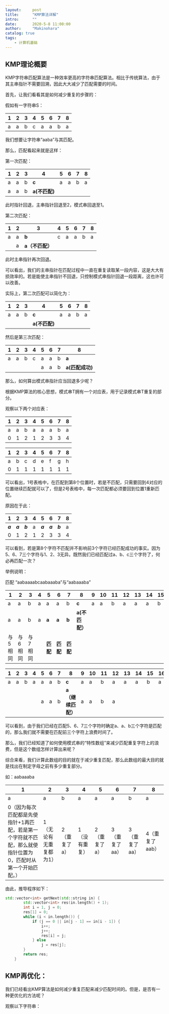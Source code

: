 ```yaml
---
layout:     post
title:      "KMP算法详解"
intro:      ""
date:       2020-5-8 11:00:00
author:     "Makinohara"
catalog: true
tags:
    - 计算机基础
---
```


## KMP理论概要

KMP字符串匹配算法是一种效率更高的字符串匹配算法。相比于传统算法，由于其主串指针不需要回溯，因此大大减少了匹配需要的时间。

首先，让我们看看其是如何减少重复的步骤的：

假如有一字符串S：

| 1    | 2    | 3    | 4    | 5    | 6    | 7    | 8    |
| ---- | ---- | ---- | ---- | ---- | ---- | ---- | ---- |
| a    | a    | b    | c    | a    | a    | b    | a    |

我们想要让字符串“aaba”与其匹配。

那么，匹配看起来就是这样：

第一次匹配：

| 1    | 2    | 3    | 4             | 5    | 6    | 7    | 8    |
| ---- | ---- | ---- | ------------- | ---- | ---- | ---- | ---- |
| a    | a    | b    | **c**         | a    | a    | b    | a    |
| a    | a    | b    | **a(不匹配)** |      |      |      |      |

此时指针回退，主串指针回退至2，模式串回退至1。

第二次匹配：

| 1    | 2    | 3               | 4    | 5    | 6    | 7    | 8    |
| ---- | ---- | --------------- | ---- | ---- | ---- | ---- | ---- |
| a    | a    | **b**           | c    | a    | a    | b    | a    |
|      | a    | **a（不匹配）** |      |      |      |      |      |

此时主串指针再次回退。

可以看出，我们的主串指针在匹配过程中一直在重复读取某一段内容，这是大大有损效率的。若是能使主串指针不回退，只控制模式串指针回退一段距离，这也许可以改善。

实际上，第二次匹配可以简化为：

| 1    | 2    | 3    | 4             | 5    | 6    | 7    | 8    |
| ---- | ---- | ---- | ------------- | ---- | ---- | ---- | ---- |
| a    | a    | b    | **c**         | a    | a    | b    | a    |
|      |      |      | **a(不匹配)** |      |      |      |      |

然后是第三次匹配：

| 1    | 2    | 3    | 4    | 5    | 6    | 7    | 8               |
| ---- | ---- | ---- | ---- | ---- | ---- | ---- | --------------- |
| a    | a    | b    | c    | a    | a    | b    | **a**           |
|      |      |      |      | a    | a    | b    | **a(匹配成功)** |

那么，如何算出模式串指针应当回退多少呢？

根据KMP算法的核心思想，模式串T拥有一个对应表，用于记录模式串T重复的部分。

观察以下两个对应表：

| 1    | 2    | 3    | 4    | 5    | 6    | 7    | 8    |
| ---- | ---- | ---- | ---- | ---- | ---- | ---- | ---- |
| a    | a    | b    | a    | a    | a    | b    | a    |
| 0    | 1    | 2    | 1    | 2    | 3    | 3    | 4    |

| 1    | 2    | 3    | 4    | 5    | 6    | 7    | 8    |
| ---- | ---- | ---- | ---- | ---- | ---- | ---- | ---- |
| a    | b    | c    | d    | e    | f    | g    | h    |
| 0    | 1    | 1    | 1    | 1    | 1    | 1    | 1    |

可以看出，1号表格中，在匹配到第8个位置时，若是不匹配，只需要回到4对应的位置继续匹配就可以了，但是2号表格中，每一次匹配都必须要回到位置1重新匹配。



原因在于此：

| 1       | 2       | 3       | 4    | 5       | 6       | 7       | 8    |
| ------- | ------- | ------- | ---- | ------- | ------- | ------- | ---- |
| ***a*** | ***a*** | ***b*** | a    | ***a*** | ***a*** | ***b*** | a    |
| 0       | 1       | 2       | 1    | 2       | 3       | 3       | 4    |

可以看到，若是第8个字符不匹配并不影响前3个字符已经匹配成功的事实。因为5、6、7三个字符与1、2、3无异。既然我们已经匹配过a、b、c三个字符了，何必再匹配一次？

举例说明：

匹配 “aabaaaabcaabaaaba”与“aabaaaba”

| 1       | 2       | 3       | 4    | 5        | 6        | 7        | 8              | 9    | 10   | 11   | 12   | 13   | 14   | 15   | 16   |
| ------- | ------- | ------- | ---- | -------- | -------- | -------- | -------------- | ---- | ---- | ---- | ---- | ---- | ---- | ---- | ---- |
| a       | a       | b       | a    | a        | a        | b        | **c**          | a    | a    | b    | a    | a    | a    | b    | a    |
| a       | a       | b       | a    | **a**    | **a**    | **b**    | **a(不匹配）** |      |      |      |      |      |      |      |      |
| 与5相同 | 与6相同 | 与7相同 |      | **匹配** | **匹配** | **匹配** |                |      |      |      |      |      |      |      |      |

| 1    | 2    | 3    | 4    | 5    | 6    | 7    | 8                 | 9    | 10   | 11   | 12   | 13   | 14   | 15   | 16   |
| ---- | ---- | ---- | ---- | ---- | ---- | ---- | ----------------- | ---- | ---- | ---- | ---- | ---- | ---- | ---- | ---- |
| a    | a    | b    | a    | a    | a    | b    | **c**             | a    | a    | b    | a    | a    | a    | b    | a    |
|      |      |      |      | a    | a    | b    | **a（继续匹配）** | a    | a    | b    | a    |      |      |      |      |

可以看到，由于我们已经在匹配5、6、7三个字符时确定a、a、b三个字符是匹配的，那么我们就不需要在匹配前三个字符上浪费时间了。

那么，我们已经知道了如何使用模式串的“特性数组”来减少匹配重复字符上的浪费，但是这个数组怎样计算出来呢？

综合来看，我们计算此数组的目的就在于减少重复匹配，那么此数组的最大目的就是找出在制定字母之前有多少重复部分。

如：aabaaaba

| 1                                                            | 2                      | 3            | 4             | 5            | 6             | 7             | 8              |
| ------------------------------------------------------------ | ---------------------- | ------------ | ------------- | ------------ | ------------- | ------------- | -------------- |
| a                                                            | a                      | b            | a             | a            | a             | b             | a              |
| 0（因为每次匹配都是先使指针+1再匹配，若是第一个字符就不匹配，那么就使指针位置为0，匹配时从第一个开始匹配。） | 1（无论有无重复都为1） | 2（重复了a） | 1（没有重复） | 2（重复了a） | 3（重复了aa） | 3（重复了aa） | 4（重复了aab） |

由此，推导程序如下：

```c++
std::vector<int> getNext(std::string in) {
        std::vector<int> res(in.length() + 1);
        int i = 1, j = 0;
        res[1] = 0;
        while (i < in.length()) {
            if (j == 0 || in[j - 1] == in[i - 1]) {
                i++;
                j++;
                res[i] = j;
            } else
                j = res[j];
        }
        return res;
    }
```

## KMP再优化：

我们已经看出KMP算法是如何减少重复匹配来减少匹配时间的。但是，是否有一种更优化的方法呢？

观察以下字符串：

